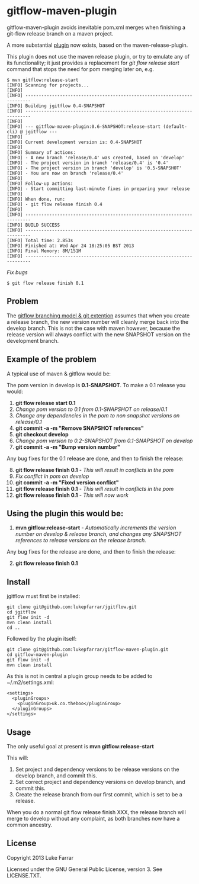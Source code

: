 
gitflow-maven-plugin
====================

gitflow-maven-plugin avoids inevitable pom.xml merges when finishing a git-flow release branch
on a maven project.

A more substantial [plugin](https://bitbucket.org/atlassian/jgit-flow) now exists, based
on the maven-release-plugin.

This plugin does not use the maven release plugin, or try to emulate any of its functionality; it just
provides a replacement for *git flow release start* command that stops the need for pom merging later on, e.g.

    $ mvn gitflow:release-start
    [INFO] Scanning for projects...
    [INFO]                                                                         
    [INFO] ------------------------------------------------------------------------
    [INFO] Building jgitflow 0.4-SNAPSHOT
    [INFO] ------------------------------------------------------------------------
    [INFO] 
    [INFO] --- gitflow-maven-plugin:0.6-SNAPSHOT:release-start (default-cli) @ jgitflow ---
    [INFO] 
    [INFO] Current development version is: 0.4-SNAPSHOT
    [INFO] 
    [INFO] Summary of actions:
    [INFO] - A new branch 'release/0.4' was created, based on 'develop'
    [INFO] - The project version in branch 'release/0.4' is '0.4'
    [INFO] - The project version in branch 'develop' is '0.5-SNAPSHOT'
    [INFO] - You are now on branch 'release/0.4'
    [INFO] 
    [INFO] Follow-up actions:
    [INFO] - Start committing last-minute fixes in preparing your release
    [INFO] 
    [INFO] When done, run:
    [INFO] - git flow release finish 0.4
    [INFO] 
    [INFO] ------------------------------------------------------------------------
    [INFO] BUILD SUCCESS
    [INFO] ------------------------------------------------------------------------
    [INFO] Total time: 2.853s
    [INFO] Finished at: Wed Apr 24 18:25:05 BST 2013
    [INFO] Final Memory: 8M/151M
    [INFO] ------------------------------------------------------------------------

*Fix bugs*

    $ git flow release finish 0.1


Problem
-------

The [gitflow branching model & git extention](http://nvie.com/posts/a-successful-git-branching-model/)
assumes that when you create a release branch, the new version number will cleanly merge back into the develop
branch. This is not the case with maven however, because the release version will always conflict with the new
SNAPSHOT version on the development branch.

Example of the problem
----------------------
A typical use of maven & gitflow would be:

The pom version in develop is **0.1-SNAPSHOT**. To make a 0.1 release you would:

1. **git flow release start 0.1**
2. *Change pom version to 0.1 from 0.1-SNAPSHOT on release/0.1*
3. *Change any dependencies in the pom to non snapshot versions on release/0.1*
4. **git commit -a -m "Remove SNAPSHOT references"**
5. **git checkout develop**
6. *Change pom version to 0.2-SNAPSHOT from 0.1-SNAPSHOT on develop*
7. **git commit -a -m "Bump version number"**

Any bug fixes for the 0.1 release are done, and then to finish the release:
	
8. **git flow release finish 0.1** - *This will result in conflicts in the pom*
9. *Fix conflict in pom on develop*
10. **git commit -a -m "Fixed version conflict"**
11. **git flow release finish 0.1** - *This will result in conflicts in the pom*
12. **git flow release finish 0.1** - *This will now work*

Using the plugin this would be:
-------------------------------
1. **mvn gitflow:release-start** - *Automatically increments the version number on
develop & release branch, and changes any SNAPSHOT references to release versions
on the release branch.*

Any bug fixes for the release are done, and then to finish the release:

2. **git flow release finish 0.1**

Install
-------

jgitflow must first be installed:

    git clone git@github.com:lukepfarrar/jgitflow.git
    cd jgitflow 
    git flow init -d
    mvn clean install
    cd ..

Followed by the plugin itself:

    git clone git@github.com:lukepfarrar/gitflow-maven-plugin.git
    cd gitflow-maven-plugin
    git flow init -d
    mvn clean install

As this is not in central a plugin group needs to be added to ~/.m2/settings.xml:

    <settings>
      <pluginGroups>
        <pluginGroup>uk.co.theboo</pluginGroup>
      </pluginGroups>
    </settings>

Usage
-----

The only useful goal at present is **mvn gitflow:release-start**

This will:

1. Set project and dependency versions to be release versions on the develop branch, and commit this.
2. Set correct project and dependency versions on develop branch, and commit this.
3. Create the release branch from our first commit, which is set to be a release.

When you do a normal git flow release finish XXX, the release branch will merge to develop without any
complaint, as both branches now have a common ancestry.

License
-------

Copyright 2013 Luke Farrar <luke at gmail dot com>

Licensed under the GNU General Public License, version 3. See LICENSE.TXT.

